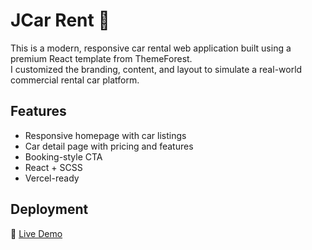 # JCar Rent 🚗

This is a modern, responsive car rental web application built using a premium React template from ThemeForest.  
I customized the branding, content, and layout to simulate a real-world commercial rental car platform.

## Features
- Responsive homepage with car listings
- Car detail page with pricing and features
- Booking-style CTA
- React + SCSS
- Vercel-ready

## Deployment
🔗 [Live Demo](https://your-vercel-link.vercel.app)
